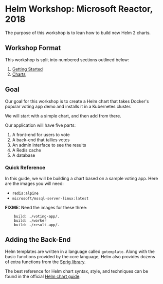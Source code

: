 # Helm Workshop: Microsoft Reactor, 2018

The purpose of this workshop is to lean how to build new Helm 2 charts.

## Workshop Format
This workshop is split into numbered sections outlined below:
1. [Getting Started](1-getting-started/)
2. [Charts](2-charts/)

## Goal

Our goal for this workshop is to create a Helm chart that takes Docker's popular voting app demo and installs it in a Kubernetes cluster.

We will start with a simple chart, and then add from there.

Our application will have five parts:

1. A front-end for users to vote
2. A back-end that tallies votes
3. An admin interface to see the results
4. A Redis cache
5. A database

### Quick Reference

In this guide, we will be building a chart based on a sample voting app. Here are the images you will need:

  - `redis:alpine`
  - `microsoft/mssql-server-linux:latest`

**FIXME:** Need the images for these three:

```
    build: ./voting-app/.
    build: ./worker
    build: ./result-app/.
```

## Adding the Back-End

Helm templates are written in a language called `gotemplate`. Along with the basic functions provided by the core language, Helm also provides dozens of extra functions from the [Sprig library](https://github.com/Masterminds/sprig).

The best reference for Helm chart syntax, style, and techniques can be found in the official [Helm chart guide](https://docs.helm.sh/developing_charts/#charts).
